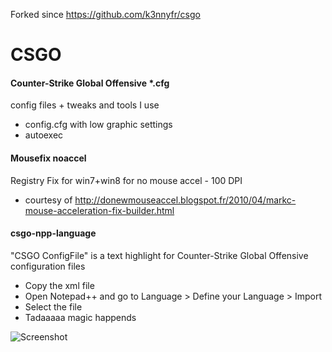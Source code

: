 Forked since https://github.com/k3nnyfr/csgo

CSGO
====

#### Counter-Strike Global Offensive *.cfg

config files + tweaks and tools I use

- config.cfg with low graphic settings
- autoexec


#### Mousefix noaccel

Registry Fix for win7+win8 for no mouse accel - 100 DPI
- courtesy of http://donewmouseaccel.blogspot.fr/2010/04/markc-mouse-acceleration-fix-builder.html

#### csgo-npp-language 

"CSGO ConfigFile" is a text highlight for Counter-Strike Global Offensive configuration files
- Copy the xml file
- Open Notepad++ and go to Language > Define your Language > Import
- Select the file
- Tadaaaaa magic happends

![Screenshot](http://i.imgur.com/a697ncN.png)

